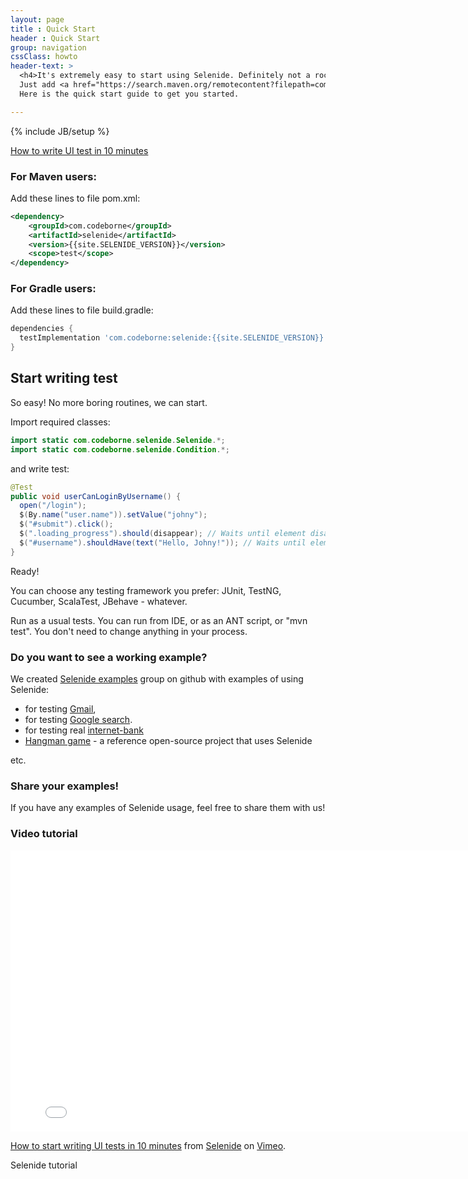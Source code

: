 ```yaml
---
layout: page
title : Quick Start
header : Quick Start
group: navigation
cssClass: howto
header-text: >
  <h4>It's extremely easy to start using Selenide. Definitely not a rocket science.</h4>
  Just add <a href="https://search.maven.org/remotecontent?filepath=com/codeborne/selenide/7.4.1/selenide-7.4.1.jar">selenide.jar</a> (and its dependencies) to your project and you are done.<br/>
  Here is the quick start guide to get you started.

---
```

{% include JB/setup %}

<a class="video right" href="https://vimeo.com/107647158">
  How to write UI test in 10 minutes
</a>

### For Maven users:

Add these lines to file pom.xml:

```xml
<dependency>
    <groupId>com.codeborne</groupId>
    <artifactId>selenide</artifactId>
    <version>{{site.SELENIDE_VERSION}}</version>
    <scope>test</scope>
</dependency>
```

### For Gradle users:

Add these lines to file build.gradle:

```groovy
dependencies {
  testImplementation 'com.codeborne:selenide:{{site.SELENIDE_VERSION}}'
}
```

## Start writing test

So easy! No more boring routines, we can start.

Import required classes:

```java
import static com.codeborne.selenide.Selenide.*;
import static com.codeborne.selenide.Condition.*;
```

and write test:

```java
@Test
public void userCanLoginByUsername() {
  open("/login");
  $(By.name("user.name")).setValue("johny");
  $("#submit").click();
  $(".loading_progress").should(disappear); // Waits until element disappears
  $("#username").shouldHave(text("Hello, Johny!")); // Waits until element gets text
}
```

Ready!

You can choose any testing framework you prefer: JUnit, TestNG, Cucumber, ScalaTest, JBehave - whatever.

Run as a usual tests. You can run from IDE, or as an ANT script, or "mvn test". You don't need to change anything in your process.


### Do you want to see a working example?
 
We created [Selenide examples](https://github.com/selenide-examples) group on github with examples of using Selenide:

* for testing [Gmail](https://github.com/selenide-examples/gmail/tree/master/test/org/selenide/examples/gmail),
* for testing [Google search](https://github.com/selenide-examples/google/blob/master/test/org/selenide/examples/google/selenide_page_object/GoogleTest.java).
* for testing real [internet-bank](https://github.com/selenide-examples/selenide-allure-junit/blob/master/src/test/java/org/selenide/examples/InternetBankTest.java)
* [Hangman game](https://github.com/selenide-examples/hangman/blob/main/test/uitest/selenide/HangmanSpec.java) - a reference open-source project that uses Selenide

etc.

### Share your examples!

If you have any examples of Selenide usage, feel free to share them with us!

### Video tutorial
<iframe src="//player.vimeo.com/video/107647158" width="800" height="450" frameborder="0" webkitallowfullscreen mozallowfullscreen allowfullscreen></iframe> <p><a href="https://vimeo.com/107647158">How to start writing UI tests in 10 minutes</a> from <a href="https://vimeo.com/user20427140">Selenide</a> on <a href="https://vimeo.com">Vimeo</a>.</p> <p>Selenide tutorial</p>
